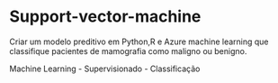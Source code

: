 # Support-vector-machine
Criar um modelo preditivo em Python,R e Azure machine learning que classifique pacientes de mamografia como maligno ou benigno. 

Machine Learning - Supervisionado - Classificação
